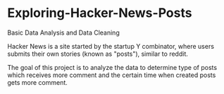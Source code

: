 # Exploring-Hacker-News-Posts
Basic Data Analysis and Data Cleaning

Hacker News is a site started by the startup Y combinator, where users submits their own stories (known as "posts"), similar to reddit.

The goal of this project is to analyze the data to determine type of posts which receives more comment and the certain time when created posts gets more comment.
